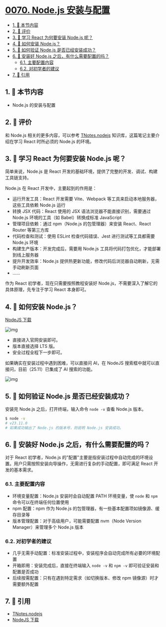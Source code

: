 # [0070. Node.js 安装与配置](https://github.com/tnotesjs/TNotes.react/tree/main/notes/0070.%20Node.js%20%E5%AE%89%E8%A3%85%E4%B8%8E%E9%85%8D%E7%BD%AE)

<!-- region:toc -->

- [1. 🎯 本节内容](#1--本节内容)
- [2. 🫧 评价](#2--评价)
- [3. 🤔 学习 React 为何要安装 Node.js 呢？](#3--学习-react-为何要安装-nodejs-呢)
- [4. 🤔 如何安装 Node.js？](#4--如何安装-nodejs)
- [5. 🤔 如何验证 Node.js 是否已经安装成功？](#5--如何验证-nodejs-是否已经安装成功)
- [6. 🤔 安装好 Node.js 之后，有什么需要配置的吗？](#6--安装好-nodejs-之后有什么需要配置的吗)
  - [6.1. 主要配置内容](#61-主要配置内容)
  - [6.2. 对初学者的建议](#62-对初学者的建议)
- [7. 🔗 引用](#7--引用)

<!-- endregion:toc -->

## 1. 🎯 本节内容

- Node.js 的安装与配置

## 2. 🫧 评价

和 Node.js 相关的更多内容，可以参考 [TNotes.nodejs][1] 知识库，这篇笔记主要介绍在学习 React 时所必须的 Node.js 的环境。

## 3. 🤔 学习 React 为何要安装 Node.js 呢？

简单来说，Node.js 是 React 开发的基础环境，提供了完整的开发、调试、构建工具链支持。

Node.js 在 React 开发中，主要起到的作用是：

- 运行开发工具：React 开发需要 Vite、Webpack 等工具来启动本地服务器，这些工具依赖 Node.js 运行
- 转换 JSX 代码：React 使用的 JSX 语法浏览器不能直接识别，需要通过 Node.js 环境的工具（如 Babel）转换成标准 JavaScript
- 管理项目依赖：通过 npm（Node.js 的包管理器）来安装 React、React Router 等第三方库
- 代码检查和测试：使用 ESLint 检查代码错误、Jest 进行测试等工具都需要 Node.js 环境
- 构建生产版本：开发完成后，需要用 Node.js 工具将代码打包优化，才能部署到线上服务器
- 提升开发效率：Node.js 提供热更新功能，修改代码后浏览器自动刷新，无需手动刷新页面
- ……

作为 React 初学者，现在只需要按照教程安装好 Node.js，不需要深入了解它的具体原理，先专注于学习 React 本身即可。

## 4. 🤔 如何安装 Node.js？

[NodeJS 下载][2]

![img](https://cdn.jsdelivr.net/gh/tnotesjs/imgs@main/2025-10-17-15-18-08.png)

- 直接进入官网安装即可。
- 版本直接选择 LTS 版。
- 安全过程全程下一步即可。

如果确实在安装过程中遇到困难，可以直接问 AI，在 NodeJS 搜索框中就可以直接问，目前（25.11）已集成了 AI 搜索的功能。

![img](https://cdn.jsdelivr.net/gh/tnotesjs/imgs@main/2025-11-01-21-44-24.png)

## 5. 🤔 如何验证 Node.js 是否已经安装成功？

安装完 Node.js 之后，打开终端，输入命令 `node -v` 查看 Node.js 版本。

```bash
$ node -v
# v23.11.0
# 如果成功输出了 Node.js 的版本号，则说明 Node.js 安装成功。
```

## 6. 🤔 安装好 Node.js 之后，有什么需要配置的吗？

对于 React 初学者，Node.js 的"配置"主要是指安装过程中自动完成的环境设置。用户只需按照安装向导操作，无需进行复杂的手动配置，即可满足 React 开发的基本需求。

### 6.1. 主要配置内容

- 环境变量配置：Node.js 安装时会自动配置 PATH 环境变量，使 `node` 和 `npm` 命令可以在终端任何位置使用
- npm 配置：npm 作为 Node.js 的包管理器，有一些基本配置项如镜像源、缓存目录等
- 版本管理配置：对于高级用户，可能需要配置 nvm（Node Version Manager）来管理多个 Node.js 版本

### 6.2. 对初学者的建议

- 几乎无需手动配置：标准安装过程中，安装程序会自动完成所有必要的环境配置
- 开箱即用：安装完成后，直接在终端输入 `node -v` 和 `npm -v` 即可验证安装和配置是否成功
- 后续按需配置：只有在遇到特定需求（如切换版本、修改 npm 镜像源）时才需要额外配置

## 7. 🔗 引用

- [TNotes.nodejs][1]
- [NodeJS 下载][2]

[1]: https://tnotesjs.github.io/TNotes.nodejs/
[2]: https://nodejs.org/zh-cn/download

